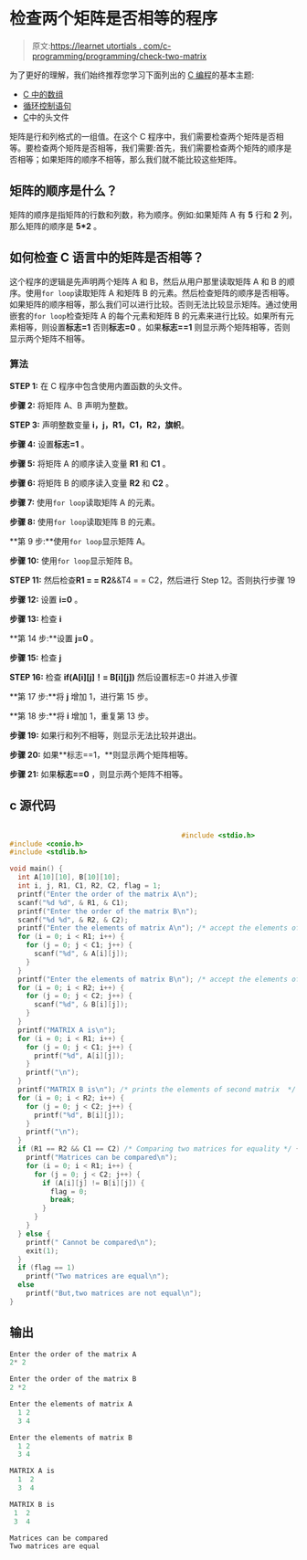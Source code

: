 # 检查两个矩阵是否相等的程序

> 原文:[https://learnet utortials . com/c-programming/programming/check-two-matrix](https://learnetutorials.com/c-programming/programs/check-two-matrices)

为了更好的理解，我们始终推荐您学习下面列出的 [C 编程](../ "C programming")的基本主题:

*   [C 中的数组](../../c-programming/array)
*   [循环控制语句](../../c-programming/loop-control-statements)
*   [C](../../c-programming/header-files)中的头文件

矩阵是行和列格式的一组值。在这个 C 程序中，我们需要检查两个矩阵是否相等。要检查两个矩阵是否相等，我们需要:首先，我们需要检查两个矩阵的顺序是否相等；如果矩阵的顺序不相等，那么我们就不能比较这些矩阵。

## 矩阵的顺序是什么？

矩阵的顺序是指矩阵的行数和列数，称为顺序。例如:如果矩阵 A 有 **5** 行和 **2** 列，那么矩阵的顺序是 **5*2** 。

## 如何检查 C 语言中的矩阵是否相等？

这个程序的逻辑是先声明两个矩阵 A 和 B，然后从用户那里读取矩阵 A 和 B 的顺序。使用`for loop`读取矩阵 A 和矩阵 B 的元素。然后检查矩阵的顺序是否相等。如果矩阵的顺序相等，那么我们可以进行比较。否则无法比较显示矩阵。通过使用嵌套的`for loop`检查矩阵 A 的每个元素和矩阵 B 的元素来进行比较。如果所有元素相等，则设置**标志=1** 否则**标志=0** 。如果**标志==1** 则显示两个矩阵相等，否则显示两个矩阵不相等。

### 算法

**STEP 1:** 在 C 程序中包含使用内置函数的头文件。

**步骤 2:** 将矩阵 A、B 声明为整数。

**STEP 3:** 声明整数变量 **i，j，R1，C1，R2，旗帜**。

**步骤 4:** 设置**标志=1** 。

**步骤 5:** 将矩阵 A 的顺序读入变量 **R1** 和 **C1** 。

**步骤 6:** 将矩阵 B 的顺序读入变量 **R2** 和 **C2** 。

**步骤 7:** 使用`for loop`读取矩阵 A 的元素。

**步骤 8:** 使用`for loop`读取矩阵 B 的元素。

**第 9 步:**使用`for loop`显示矩阵 A。

**步骤 10:** 使用`for loop`显示矩阵 B。

**STEP 11:** 然后检查**R1 = = R2**&&T4 = = C2，然后进行 Step 12。否则执行步骤 19

**步骤 12:** 设置 **i=0** 。

**步骤 13:** 检查 **i**

**第 14 步:**设置 **j=0** 。

**步骤 15:** 检查 **j**

**STEP 16:** 检查 **if(A[i][j]！= B[i][j])** 然后设置标志=0 并进入步骤

**第 17 步:**将 **j** 增加 1，进行第 15 步。

**第 18 步:**将 **i** 增加 1，重复第 13 步。

**步骤 19:** 如果行和列不相等，则显示无法比较并退出。

**步骤 20:** 如果**标志==1，**则显示两个矩阵相等。

**步骤 21:** 如果**标志==0** ，则显示两个矩阵不相等。

## c 源代码

```c

                                          #include <stdio.h>
#include <conio.h>
#include <stdlib.h>

void main() {
  int A[10][10], B[10][10];
  int i, j, R1, C1, R2, C2, flag = 1;
  printf("Enter the order of the matrix A\n");
  scanf("%d %d", & R1, & C1);
  printf("Enter the order of the matrix B\n");
  scanf("%d %d", & R2, & C2);
  printf("Enter the elements of matrix A\n"); /* accept the elements of first matrix */
  for (i = 0; i < R1; i++) {
    for (j = 0; j < C1; j++) {
      scanf("%d", & A[i][j]);
    }
  }
  printf("Enter the elements of matrix B\n"); /* accept the elements of second matrix  */
  for (i = 0; i < R2; i++) {
    for (j = 0; j < C2; j++) {
      scanf("%d", & B[i][j]);
    }
  }
  printf("MATRIX A is\n");
  for (i = 0; i < R1; i++) {
    for (j = 0; j < C1; j++) {
      printf("%d", A[i][j]);
    }
    printf("\n");
  }
  printf("MATRIX B is\n"); /* prints the elements of second matrix  */
  for (i = 0; i < R2; i++) {
    for (j = 0; j < C2; j++) {
      printf("%d", B[i][j]);
    }
    printf("\n");
  }
  if (R1 == R2 && C1 == C2) /* Comparing two matrices for equality */ {
    printf("Matrices can be compared\n");
    for (i = 0; i < R1; i++) {
      for (j = 0; j < C2; j++) {
        if (A[i][j] != B[i][j]) {
          flag = 0;
          break;
        }
      }
    }
  } else {
    printf(" Cannot be compared\n");
    exit(1);
  }
  if (flag == 1)
    printf("Two matrices are equal\n");
  else
    printf("But,two matrices are not equal\n");
} 

```

## 输出

```c
Enter the order of the matrix A
2* 2

Enter the order of the matrix B
2 *2

Enter the elements of matrix A
  1 2
  3 4

Enter the elements of matrix B
  1 2
  3 4

MATRIX A is
  1  2
  3  4

MATRIX B is
 1  2
 3  4

Matrices can be compared
Two matrices are equal
```